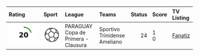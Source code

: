 | Rating                                                                                                                                 | Sport                                                                                                        | League                                 | Teams                           |   Status | Score   | TV Listing                                               |
|:---------------------------------------------------------------------------------------------------------------------------------------|:-------------------------------------------------------------------------------------------------------------|:---------------------------------------|:--------------------------------|---------:|:--------|:---------------------------------------------------------|
| <img src="https://raw.githubusercontent.com/BlakeDuncan25/Donut-SVG-Ratings/bac4e4a278175106499642192132b1786a9aec38/20.svg" alt="20"> | <img src="https://raw.githubusercontent.com/BlakeDuncan25/Donut-SVG-Ratings/master/soccer.png" alt="Soccer"> | PARAGUAY<br>Copa de Primera - Clausura | Sportivo Trinidense<br>Ameliano |       24 | 1<br>0  | <a href="https://watch.fanatiz.com/channels">Fanatiz</a> |